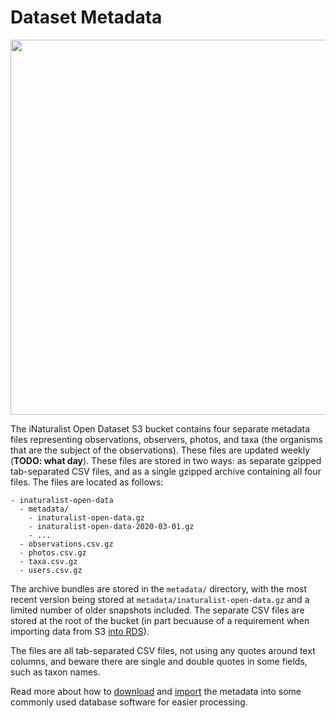 # Dataset Metadata

<p align="center">
  <img src="https://user-images.githubusercontent.com/48566/110021775-2981b780-7cf9-11eb-99bd-2b428c89ae1f.png" width="600px">
</p>

The iNaturalist Open Dataset S3 bucket contains four separate metadata files representing observations, observers, photos, and taxa (the organisms that are the subject of the observations). These files are updated weekly (**TODO: what day**). These files are stored in two ways: as separate gzipped tab-separated CSV files, and as a single gzipped archive containing all four files. The files are located as follows:

```
- inaturalist-open-data
  - metadata/
    - inaturalist-open-data.gz
    - inaturalist-open-data-2020-03-01.gz
    - ...
  - observations.csv.gz
  - photos.csv.gz
  - taxa.csv.gz
  - users.csv.gz
```

The archive bundles are stored in the `metadata/` directory, with the most recent version being stored at `metadata/inaturalist-open-data.gz` and a limited number of older snapshots included. The separate CSV files are stored at the root of the bucket (in part becuause of a requirement when importing data from S3 [into RDS](Import/RDS)).

The files are all tab-separated CSV files, not using any quotes around text columns, and beware there are single and double quotes in some fields, such as taxon names.

Read more about how to [download](Download) and [import](Import) the metadata into some commonly used database software for easier processing.